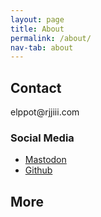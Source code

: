 ```yaml
---
layout: page
title: About
permalink: /about/
nav-tab: about
---
```




## Contact
<span style="display:none">ex</span><span style="display:none">s</span><span style="unicode-bidi: bidi-override; direction: rtl;">moc.iiijjr@top<span style="display:none">son</span>ple<span style="display:none">@yahoo.com</span><span style="display:none">example.com</span>

### Social Media

- <a rel="me" href="https://mastodon.lol/@rjjiii">Mastodon</a>
- <a href="https://github.com/rjjiii">Github</a>
  
## More
  

  
